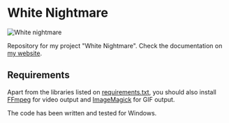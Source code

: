 # White Nightmare

![White nightmare](media/white_nightmare.gif)

Repository for my project "White Nightmare".
Check the documentation on
[my website](https://rodrihgh.github.io/projects/white-nightmare).

## Requirements

Apart from the libraries listed on
[requirements.txt](requirements.txt),
you should also install
[FFmpeg](https://www.ffmpeg.org/)
for video output
and [ImageMagick](https://imagemagick.org) for GIF output.

The code has been written and tested for Windows.
